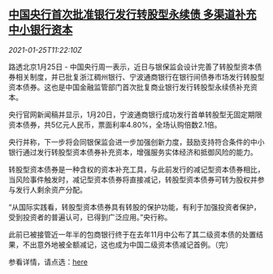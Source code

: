 <!--1611573794000-->
[中国央行首次批准银行发行转股型永续债 多渠道补充中小银行资本](https://cn.reuters.com/article/china-cen-smbank-cb-0125-idCNKBS29U15E)
------

<div><i>2021-01-25T11:22:10Z</i></div><p>路透北京1月25日 - 中国央行周一表示，近日与银保监会设计完善了转股型资本债券相关制度，并已批复浙江稠州银行、宁波通商银行在银行间债券市场发行转股型资本债券。这也是中国金融监管部门首次批复商业银行发行转股型永续债补充资本。</p><p>央行官网新闻稿并显示，1月20日，宁波通商银行成功发行首单转股型无固定期限资本债券，共5亿元人民币，票面利率4.80%，全场认购倍数2.1倍。</p><p>央行并称，下一步将会同银保监会进一步加强创新力度，鼓励支持符合条件的中小银行通过发行转股型资本债券补充资本，增强服务实体经济和抵御风险的能力。</p><p>转股型资本债券是一种含权的资本补充工具，与此前发行的减记型资本债券相比，当风险事件触发时，减记型资本债券将直接减记，转股型资本债券可转为股权并参与发行人剩余资产分配。</p><p>“从国际实践看，转股型资本债券具有转股的保护功能，有利于加强投资者保护，受到投资者的普遍认可，已得到广泛应用。”央行称。</p><p>此前已被接管近一年半的包商银行终于在去年11月中公布了其二级资本债的处置结果，不出意外地被全额减记，这也成为中国二级资本债减记首例。（完）</p><p>参看详情，请点选：<a href="http://www.pbc.gov.cn/goutongjiaoliu/113456/113469/4171332/index.html">here</a></p>

